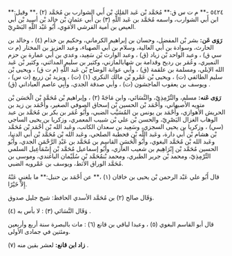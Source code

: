 ٥٤٢٤ -** م ت س ق:** مُحَمَّد بْن عَبد المَلِك بْن أَبي الشوارب بن مُحَمَّد (٢) ،** وقيل:** ابن أَبي الشوارب، واسمه مُحَمَّد بن عَبد اللَّهِ (٣) بن أَبي عثمان بْن خالد بْن أسيد بْن أَبي العيص بن أمية القرشي الأُمَوِي، أَبُو عَبْد اللَّهِ البَصْرِيّ.

**رَوَى عَن:** بشر بْن المفضل، وحسان بن إبراهيم الكرماني، وحكيم بن خذام (٤) ، وخالد بن الحارث، وسوادة بن أَبي العالية، وسلام بن أَبي الصهباء، وعبد العزيز بن المختار (م ت سي ق) ، وعبد الواحد بْن زياد (ق) ، وعبد الوارث بْن سَعِيد، وعدي بن أَبي عمارة بن حزم النميري، وعُمَر بن رديح وقدامة بن شهابالمازني، وكثير بن سليم المدائني، وكثير بْن عَبد الله الإبلي، ومسلمة بن علقمة (ق) ، وأبي عوانة الوضاح بْن عَبد اللَّهِ (م ت ق) ، ويحيى بْن سليم الطائفي (ت) ، ويحيى بْن عَمْرو بْن مالك النكري (١) (ت) ، ويزيد بْن زريع (ت س) ، ويوسف بن يعقوب الماجشون (ت) ، وأبي صدقة الجدي، وأَبِي عاصم العباداني (ق) .

**رَوَى عَنه:** مسلم، والتِّرْمِذِيّ، والنَّسَائي، وابن مَاجَهْ (٢) ، وإبراهيم بْن مُحَمَّدِ بْن الْحَسَن بْن متويه الأصبهاني، وأَحْمَد بْن الحسين بْن إسحاق الصوفي الصغير، وأَحْمَد بن زيد بن الحريش الأهوازي، وأَحْمَد بن يونس بن المُسَيَّب الضبي، وأَبُو عُمَر بن بكر بن مُحَمَّد بن عبد الوهاب الغزال البَصْرِيّ، والحسن بْن علي بْن شبيب المعمري، وزكريا بن يحيى الساجي (سي) ، وزكريا بن يحيى السجزي، وسَعِيد بن سعدان الكاتب، وعَبد الله بْن أَحْمَد بْن مُحَمَّد بْن هشام بْن أَبي دارة، وعَبد اللَّه بْن قحطبة الصلحي، وعَبد الله بْن مُحَمَّد بْن أَبي الدنيا، وعَبد الله بْن مُحَمَّد البغوي، وأَبُو الْحَسَنِ القاسم بن مُحَمَّد بن عَبْدِ الرَّحْمَنِ الجدي، وأَبُو الحسين مُحَمَّد بْن إِبْرَاهِيم بن شعيب الغازي، وأَبُو إسماعيل مُحَمَّد بْن إِسْمَاعِيل السلمي التِّرْمِذِيّ، ومحمد بْن جرير الطبري، ومحمد بْنمُحَمَّد بْن سُلَيْمان الباغندي، وموسى بن مُحَمَّد الوراق الأثط، ويوسف بن عَمْرويه الضبي.

قال أَبُو علي عَبْد الرحمن بْن يحيى بن خاقان (١) ،** عن أَحْمَد بن حنبل:** ما بلغني عَنْهُ إِلاَّ خَيْرًا.

وَقَال صالح (٢) بن مُحَمَّد الأسدي الحافظ: شيخ جليل صدوق.

وَقَال النَّسَائي (٣) : لا بأس به (٤) .

قال أبو القاسم البغوي (٥) ، وعبدا لباقي بن قانع (٦) : مات بالبصرة سنة أربع وأربعين ومئتين في جمادى الأولى.

**زاد ابن قانع:** لعشر بقين منه (٧) .